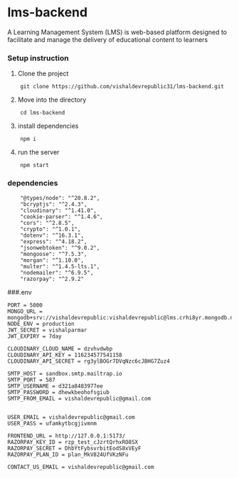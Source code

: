 # lms-backend

A Learning Management System (LMS) is  web-based platform designed to facilitate and manage the delivery of educational content  to learners

### Setup instruction

1. Clone the project

```
    git clone https://github.com/vishaldevrepublic31/lms-backend.git
```

2. Move into the directory

```
    cd lms-backend
```

3. install dependencies

```
    npm i
```

4. run the server

```
    npm start
```

### dependencies

```
    "@types/node": "^20.8.2",
    "bcryptjs": "^2.4.3",
    "cloudinary": "^1.41.0",
    "cookie-parser": "^1.4.6",
    "cors": "^2.8.5",
    "crypto": "^1.0.1",
    "dotenv": "^16.3.1",
    "express": "^4.18.2",
    "jsonwebtoken": "^9.0.2",
    "mongoose": "^7.5.3",
    "morgan": "^1.10.0",
    "multer": "^1.4.5-lts.1",
    "nodemailer": "^6.9.5",
    "razorpay": "^2.9.2"
```

###.env
```
PORT = 5000
MONGO_URL = mongodb+srv://vishaldevrepublic:vishaldevrepublic@lms.crhi8yr.mongodb.net/lms
NODE_ENV = production
JWT_SECRET = vishalparmar
JWT_EXPIRY = 7day   

CLOUDINARY_CLOUD_NAME = dzvhvdwbp
CLOUDINARY_API_KEY = 116234577541158
CLOUDINARY_API_SECRET = rg3ylBOGr7DVqNzc6cJBHG7Zuz4

SMTP_HOST = sandbox.smtp.mailtrap.io
SMTP_PORT = 587
SMTP_USERNAME = d321a8483977ee
SMTP_PASSWORD = dhewkbeohofsgiub
SMTP_FROM_EMAIL = vishaldevrepublic@gmail.com


USER_EMAIL = vishaldevrepublic@gmail.com
USER_PASS = ufamkytbcgjivmnm

FRONTEND_URL = http://127.0.0.1:5173/
RAZORPAY_KEY_ID = rzp_test_cJzrtQrhxRO8SX
RAZORPAY_SECRET = DhbYtFybsvrbitEodS8xVEyF
RAZORPAY_PLAN_ID = plan_MkV824UfVKzNFu

CONTACT_US_EMAIL = vishaldevrepublic@gmail.com
```
